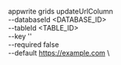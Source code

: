 appwrite grids updateUrlColumn \
        --databaseId <DATABASE_ID> \
        --tableId <TABLE_ID> \
        --key '' \
        --required false \
        --default https://example.com \

